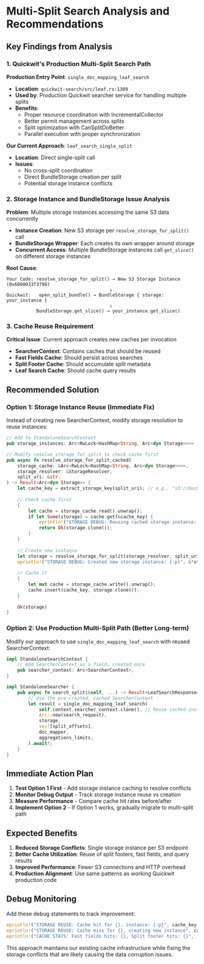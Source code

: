 # Multi-Split Search Analysis and Recommendations

## Key Findings from Analysis

### 1. Quickwit's Production Multi-Split Search Path

**Production Entry Point**: `single_doc_mapping_leaf_search` 
- **Location**: `quickwit-search/src/leaf.rs:1309`
- **Used by**: Production Quickwit searcher service for handling multiple splits
- **Benefits**: 
  - Proper resource coordination with IncrementalCollector
  - Better permit management across splits
  - Split optimization with CanSplitDoBetter
  - Parallel execution with proper synchronization

**Our Current Approach**: `leaf_search_single_split`
- **Location**: Direct single-split call
- **Issues**:
  - No cross-split coordination
  - Direct BundleStorage creation per split
  - Potential storage instance conflicts

### 2. Storage Instance and BundleStorage Issue Analysis

**Problem**: Multiple storage instances accessing the same S3 data concurrently
- **Instance Creation**: New S3 storage per `resolve_storage_for_split()` call
- **BundleStorage Wrapper**: Each creates its own wrapper around storage
- **Concurrent Access**: Multiple BundleStorage instances call `get_slice()` on different storage instances

**Root Cause**: 
```
Your Code: resolve_storage_for_split() → New S3 Storage Instance (0x6000033f3790)
                                      ↓
Quickwit:   open_split_bundle() → BundleStorage { storage: your_instance }
                                      ↓
           BundleStorage.get_slice() → your_instance.get_slice()
```

### 3. Cache Reuse Requirement

**Critical Issue**: Current approach creates new caches per invocation
- **SearcherContext**: Contains caches that should be reused
- **Fast Fields Cache**: Should persist across searches
- **Split Footer Cache**: Should accumulate split metadata
- **Leaf Search Cache**: Should cache query results

## Recommended Solution

### Option 1: Storage Instance Reuse (Immediate Fix)

Instead of creating new SearcherContext, modify storage resolution to reuse instances:

```rust
// Add to StandaloneSearchContext
pub storage_instances: Arc<RwLock<HashMap<String, Arc<dyn Storage>>>>

// Modify resolve_storage_for_split to check cache first
pub async fn resolve_storage_for_split_cached(
    storage_cache: &Arc<RwLock<HashMap<String, Arc<dyn Storage>>>>,
    storage_resolver: &StorageResolver,
    split_uri: &str,
) -> Result<Arc<dyn Storage>> {
    let cache_key = extract_storage_key(split_uri); // e.g., "s3://bucket/"
    
    // Check cache first
    {
        let cache = storage_cache.read().unwrap();
        if let Some(storage) = cache.get(&cache_key) {
            eprintln!("STORAGE DEBUG: Reusing cached storage instance: {:p}", &**storage);
            return Ok(storage.clone());
        }
    }
    
    // Create new instance
    let storage = resolve_storage_for_split(storage_resolver, split_uri).await?;
    eprintln!("STORAGE DEBUG: Created new storage instance: {:p}", &*storage);
    
    // Cache it
    {
        let mut cache = storage_cache.write().unwrap();
        cache.insert(cache_key, storage.clone());
    }
    
    Ok(storage)
}
```

### Option 2: Use Production Multi-Split Path (Better Long-term)

Modify our approach to use `single_doc_mapping_leaf_search` with reused SearcherContext:

```rust
impl StandaloneSearchContext {
    // Add SearcherContext as a field, created once
    pub searcher_context: Arc<SearcherContext>,
}

impl StandaloneSearcher {
    pub async fn search_split(&self, ...) -> Result<LeafSearchResponse> {
        // Use the pre-created, cached SearcherContext
        let result = single_doc_mapping_leaf_search(
            self.context.searcher_context.clone(), // Reuse cached instance
            Arc::new(search_request),
            storage,
            vec![split_offsets],
            doc_mapper,
            aggregations_limits,
        ).await?;
    }
}
```

## Immediate Action Plan

1. **Test Option 1 First** - Add storage instance caching to resolve conflicts
2. **Monitor Debug Output** - Track storage instance reuse vs creation
3. **Measure Performance** - Compare cache hit rates before/after
4. **Implement Option 2** - If Option 1 works, gradually migrate to multi-split path

## Expected Benefits

1. **Reduced Storage Conflicts**: Single storage instance per S3 endpoint
2. **Better Cache Utilization**: Reuse of split footers, fast fields, and query results
3. **Improved Performance**: Fewer S3 connections and HTTP overhead
4. **Production Alignment**: Use same patterns as working Quickwit production code

## Debug Monitoring

Add these debug statements to track improvement:
```rust
eprintln!("STORAGE REUSE: Cache hit for {}, instance: {:p}", cache_key, &**storage);
eprintln!("STORAGE REUSE: Cache miss for {}, creating new instance", cache_key);
eprintln!("CACHE STATS: Fast fields hits: {}, Split footer hits: {}", ...);
```

This approach maintains our existing cache infrastructure while fixing the storage conflicts that are likely causing the data corruption issues.